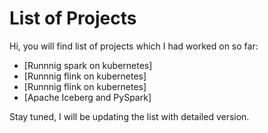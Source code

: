 # List of Projects

Hi, you will find list of projects which I had worked on so far:

- [Runnnig spark on kubernetes]
- [Runnnig flink on kubernetes]
- [Runnnig flink on kubernetes]
- [Apache Iceberg and PySpark]

Stay tuned, I will be updating the list with detailed version.